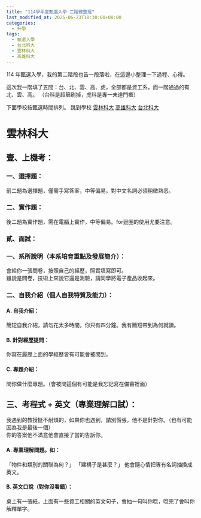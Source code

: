 ```yaml
---
title: "114學年度甄選入學 二階總整理"
last_modified_at: 2025-06-23T18:30:00+08:00
categories:
  - 升學
tags:
  - 甄選入學
  - 台北科大
  - 雲林科大
  - 高雄科大
---
```


114 年甄選入學，我的第二階段也告一段落啦，在這邊小整理一下過程、心得。

這次我一階填了五間：台、北、雲、高、虎，全部都是資工系，而一階通過的有北、雲、高。
（台科是超篩刷掉，虎科是專一未達門檻）

下面學校按甄選時間排列。
跳到學校
[雲林科大](#雲林科大)
[高雄科大](#高雄科大)
[台北科大](#台北科大)


# 雲林科大

## 壹、上機考：
### 一、選擇題：
前二題為選擇題，僅需手寫答案，中等偏易。對中文名詞必須稍微熟悉。
### 二、實作題：
後二題為實作題，需在電腦上實作，中等偏易。for迴圈的使用尤要注意。
### 貳、面試：
### 一、系所說明（本系培育重點及發展簡介）：
會給你一張問卷，按照自己的經歷，照實填寫即可。  
雖說是問卷，技術上來說它還是測驗，請同學將電子產品收起來。
### 二、自我介紹（個人自我特質及能力）：
#### A. 自我介紹：
簡短自我介紹，請勿花太多時間，你只有四分鐘。我有簡短帶到為何就讀。
#### B. 針對經歷提問：
你寫在履歷上面的學經歷皆有可能會被問到。
#### C. 專題介紹：
問你做什麼專題。（會被問這個有可能是我忘記寫在備審裡面）
## 三、考程式 + 英文（專業理解口試）：
我遇到的教授挺不耐煩的，如果你也遇到，請別慌張，他不是針對你。（也有可能因為我是最後一個）  
你的答案他不滿意他會直接了當的告訴你。
#### A. 專業理解問題。如：
「物件和類別的關聯為何？」
「建構子是甚麼？」
他會隨心情把專有名詞抽換成英文。
#### B. 英文口說（對你沒看錯）：
桌上有一張紙，上面有一些資工相關的英文句子，會抽一句叫你唸，唸完了會叫你解釋單字。

